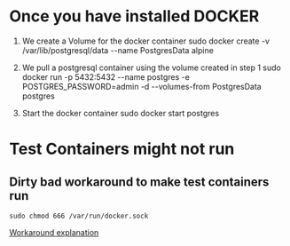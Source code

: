 # Once you have installed DOCKER

1. We create a Volume for the docker container
sudo docker create -v /var/lib/postgresql/data --name PostgresData alpine

2. We pull a postgresql container using the volume created in step 1
sudo docker run -p 5432:5432 --name postgres -e POSTGRES_PASSWORD=admin -d --volumes-from PostgresData postgres

3. Start the docker container
sudo docker start postgres


# Test Containers might not run
## Dirty bad workaround to make test containers run

```
sudo chmod 666 /var/run/docker.sock
```

[Workaround explanation](https://github.com/testcontainers/testcontainers-java/issues/613)
